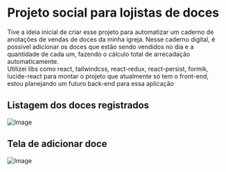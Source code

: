 # Projeto social para lojistas de doces

Tive a ideia inicial de criar esse projeto para automatizar um caderno de anotações de vendas de doces da minha igreja. Nesse caderno digital, é possível adicionar os doces que estão sendo vendidos no dia e a quantidade de cada um, fazendo o cálculo total de arrecadação automaticamente.
</br>
Utilizei libs como react, tailwindcss, react-redux, react-persist, formik, lucide-react para montar o projeto que atualmente só tem o front-end, estou planejando um futuro back-end para essa aplicação

## Listagem dos doces registrados
![Image](https://github.com/user-attachments/assets/050d26fa-b36f-416c-af07-7c36a4b29dce)

## Tela de adicionar doce
![Image](https://github.com/user-attachments/assets/351b1e11-a3d7-49ff-a6b7-975a033cfa48)